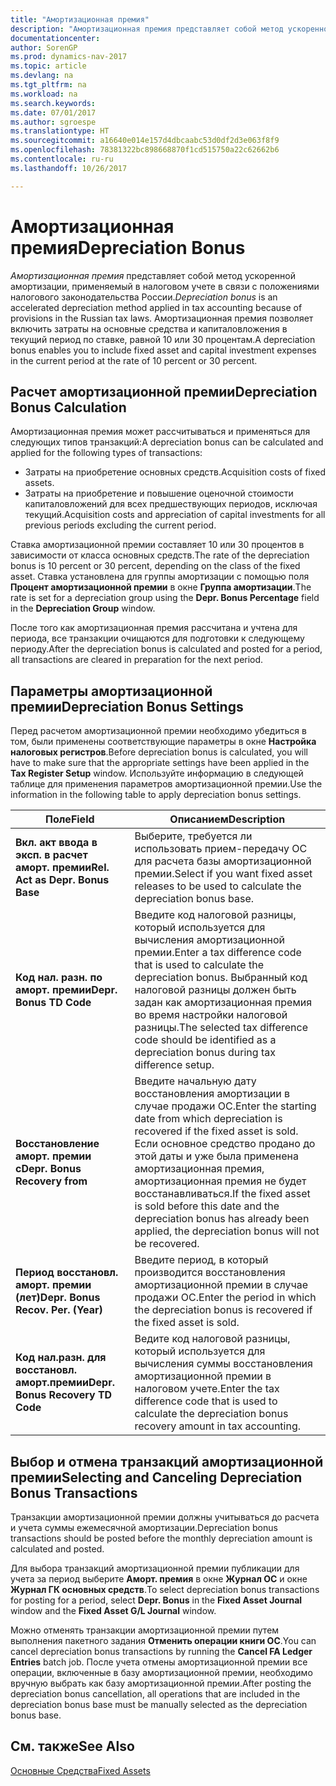 ```yaml
---
title: "Амортизационная премия"
description: "Амортизационная премия представляет собой метод ускоренной амортизации, применяемый в налоговом учете в связи с положениями налогового законодательства России. Амортизационная премия позволяет включить затраты на основные средства и капиталовложения в текущий период по ставке, равной 10 или 30 процентам."
documentationcenter: 
author: SorenGP
ms.prod: dynamics-nav-2017
ms.topic: article
ms.devlang: na
ms.tgt_pltfrm: na
ms.workload: na
ms.search.keywords: 
ms.date: 07/01/2017
ms.author: sgroespe
ms.translationtype: HT
ms.sourcegitcommit: a16640e014e157d4dbcaabc53d0df2d3e063f8f9
ms.openlocfilehash: 78381322bc898668870f1cd515750a22c62662b6
ms.contentlocale: ru-ru
ms.lasthandoff: 10/26/2017

---
```

# <a name="depreciation-bonus"></a><span data-ttu-id="839e1-104">Амортизационная премия</span><span class="sxs-lookup"><span data-stu-id="839e1-104">Depreciation Bonus</span></span>
<span data-ttu-id="839e1-105">*Амортизационная премия* представляет собой метод ускоренной амортизации, применяемый в налоговом учете в связи с положениями налогового законодательства России.</span><span class="sxs-lookup"><span data-stu-id="839e1-105">*Depreciation bonus* is an accelerated depreciation method applied in tax accounting because of provisions in the Russian tax laws.</span></span> <span data-ttu-id="839e1-106">Амортизационная премия позволяет включить затраты на основные средства и капиталовложения в текущий период по ставке, равной 10 или 30 процентам.</span><span class="sxs-lookup"><span data-stu-id="839e1-106">A depreciation bonus enables you to include fixed asset and capital investment expenses in the current period at the rate of 10 percent or 30 percent.</span></span>  

## <a name="depreciation-bonus-calculation"></a><span data-ttu-id="839e1-107">Расчет амортизационной премии</span><span class="sxs-lookup"><span data-stu-id="839e1-107">Depreciation Bonus Calculation</span></span>  
<span data-ttu-id="839e1-108">Амортизационная премия может рассчитываться и применяться для следующих типов транзакций:</span><span class="sxs-lookup"><span data-stu-id="839e1-108">A depreciation bonus can be calculated and applied for the following types of transactions:</span></span>  

- <span data-ttu-id="839e1-109">Затраты на приобретение основных средств.</span><span class="sxs-lookup"><span data-stu-id="839e1-109">Acquisition costs of fixed assets.</span></span>  
- <span data-ttu-id="839e1-110">Затраты на приобретение и повышение оценочной стоимости капиталовложений для всех предшествующих периодов, исключая текущий.</span><span class="sxs-lookup"><span data-stu-id="839e1-110">Acquisition costs and appreciation of capital investments for all previous periods excluding the current period.</span></span>  

<span data-ttu-id="839e1-111">Ставка амортизационной премии составляет 10 или 30 процентов в зависимости от класса основных средств.</span><span class="sxs-lookup"><span data-stu-id="839e1-111">The rate of the depreciation bonus is 10 percent or 30 percent, depending on the class of the fixed asset.</span></span> <span data-ttu-id="839e1-112">Ставка установлена для группы амортизации с помощью поля **Процент амортизационной премии** в окне **Группа амортизации**.</span><span class="sxs-lookup"><span data-stu-id="839e1-112">The rate is set for a depreciation group using the **Depr. Bonus Percentage** field in the **Depreciation Group** window.</span></span>  

<span data-ttu-id="839e1-113">После того как амортизационная премия рассчитана и учтена для периода, все транзакции очищаются для подготовки к следующему периоду.</span><span class="sxs-lookup"><span data-stu-id="839e1-113">After the depreciation bonus is calculated and posted for a period, all transactions are cleared in preparation for the next period.</span></span>  

## <a name="depreciation-bonus-settings"></a><span data-ttu-id="839e1-114">Параметры амортизационной премии</span><span class="sxs-lookup"><span data-stu-id="839e1-114">Depreciation Bonus Settings</span></span>  
<span data-ttu-id="839e1-115">Перед расчетом амортизационной премии необходимо убедиться в том, были применены соответствующие параметры в окне **Настройка налоговых регистров**.</span><span class="sxs-lookup"><span data-stu-id="839e1-115">Before depreciation bonus is calculated, you will have to make sure that the appropriate settings have been applied in the **Tax Register Setup** window.</span></span> <span data-ttu-id="839e1-116">Используйте информацию в следующей таблице для применения параметров амортизационной премии.</span><span class="sxs-lookup"><span data-stu-id="839e1-116">Use the information in the following table to apply depreciation bonus settings.</span></span>  

|<span data-ttu-id="839e1-117">Поле</span><span class="sxs-lookup"><span data-stu-id="839e1-117">Field</span></span>|<span data-ttu-id="839e1-118">Описанием</span><span class="sxs-lookup"><span data-stu-id="839e1-118">Description</span></span>|  
|---------------------------------|---------------------------------------|  
|<span data-ttu-id="839e1-119">**Вкл. акт ввода в эксп. в расчет аморт. премии**</span><span class="sxs-lookup"><span data-stu-id="839e1-119">**Rel. Act as Depr. Bonus Base**</span></span>|<span data-ttu-id="839e1-120">Выберите, требуется ли использовать прием-передачу ОС для расчета базы амортизационной премии.</span><span class="sxs-lookup"><span data-stu-id="839e1-120">Select if you want fixed asset releases to be used to calculate the depreciation bonus base.</span></span>|  
|<span data-ttu-id="839e1-121">**Код нал. разн. по аморт. премии**</span><span class="sxs-lookup"><span data-stu-id="839e1-121">**Depr. Bonus TD Code**</span></span>|<span data-ttu-id="839e1-122">Введите код налоговой разницы, который используется для вычисления амортизационной премии.</span><span class="sxs-lookup"><span data-stu-id="839e1-122">Enter a tax difference code that is used to calculate the depreciation bonus.</span></span> <span data-ttu-id="839e1-123">Выбранный код налоговой разницы должен быть задан как амортизационная премия во время настройки налоговой разницы.</span><span class="sxs-lookup"><span data-stu-id="839e1-123">The selected tax difference code should be identified as a depreciation bonus during tax difference setup.</span></span>|  
|<span data-ttu-id="839e1-124">**Восстановление аморт. премии c**</span><span class="sxs-lookup"><span data-stu-id="839e1-124">**Depr. Bonus Recovery from**</span></span>|<span data-ttu-id="839e1-125">Введите начальную дату восстановления амортизации в случае продажи ОС.</span><span class="sxs-lookup"><span data-stu-id="839e1-125">Enter the starting date from which depreciation is recovered if the fixed asset is sold.</span></span> <span data-ttu-id="839e1-126">Если основное средство продано до этой даты и уже была применена амортизационная премия, амортизационная премия не будет восстанавливаться.</span><span class="sxs-lookup"><span data-stu-id="839e1-126">If the fixed asset is sold before this date and the depreciation bonus has already been applied, the depreciation bonus will not be recovered.</span></span>|  
|<span data-ttu-id="839e1-127">**Период восстановл. аморт. премии (лет)**</span><span class="sxs-lookup"><span data-stu-id="839e1-127">**Depr. Bonus Recov. Per. (Year)**</span></span>|<span data-ttu-id="839e1-128">Введите период, в который производится восстановления амортизационной премии в случае продажи ОС.</span><span class="sxs-lookup"><span data-stu-id="839e1-128">Enter the period in which the depreciation bonus is recovered if the fixed asset is sold.</span></span>|  
|<span data-ttu-id="839e1-129">**Код нал.разн. для восстановл. аморт.премии**</span><span class="sxs-lookup"><span data-stu-id="839e1-129">**Depr. Bonus Recovery TD Code**</span></span>|<span data-ttu-id="839e1-130">Ведите код налоговой разницы, который используется для вычисления суммы восстановления амортизационной премии в налоговом учете.</span><span class="sxs-lookup"><span data-stu-id="839e1-130">Enter the tax difference code that is used to calculate the depreciation bonus recovery amount in tax accounting.</span></span>|  

## <a name="selecting-and-canceling-depreciation-bonus-transactions"></a><span data-ttu-id="839e1-131">Выбор и отмена транзакций амортизационной премии</span><span class="sxs-lookup"><span data-stu-id="839e1-131">Selecting and Canceling Depreciation Bonus Transactions</span></span>  
<span data-ttu-id="839e1-132">Транзакции амортизационной премии должны учитываться до расчета и учета суммы ежемесячной амортизации.</span><span class="sxs-lookup"><span data-stu-id="839e1-132">Depreciation bonus transactions should be posted before the monthly depreciation amount is calculated and posted.</span></span>  

<span data-ttu-id="839e1-133">Для выбора транзакций амортизационной премии публикации для учета за период выберите **Аморт. премия** в окне **Журнал ОС** и окне **Журнал ГК основных средств**.</span><span class="sxs-lookup"><span data-stu-id="839e1-133">To select depreciation bonus transactions for posting for a period, select **Depr. Bonus** in the **Fixed Asset Journal** window and the **Fixed Asset G/L Journal** window.</span></span>  

<span data-ttu-id="839e1-134">Можно отменять транзакции амортизационной премии путем выполнения пакетного задания **Отменить операции книги ОС**.</span><span class="sxs-lookup"><span data-stu-id="839e1-134">You can cancel depreciation bonus transactions by running the **Cancel FA Ledger Entries** batch job.</span></span> <span data-ttu-id="839e1-135">После учета отмены амортизационной премии все операции, включенные в базу амортизационной премии, необходимо вручную выбрать как базу амортизационной премии.</span><span class="sxs-lookup"><span data-stu-id="839e1-135">After posting the depreciation bonus cancellation, all operations that are included in the depreciation bonus base must be manually selected as the depreciation bonus base.</span></span>  

## <a name="see-also"></a><span data-ttu-id="839e1-136">См. также</span><span class="sxs-lookup"><span data-stu-id="839e1-136">See Also</span></span>  
[<span data-ttu-id="839e1-137">Основные Средства</span><span class="sxs-lookup"><span data-stu-id="839e1-137">Fixed Assets</span></span>](../../fa-manage.md)  

